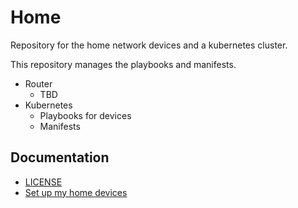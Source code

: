 # Home

Repository for the home network devices and a kubernetes cluster.

This repository manages the playbooks and manifests.

- Router
    - TBD
- Kubernetes
    - Playbooks for devices
    - Manifests

## Documentation

- [LICENSE](/LICENSE)
- [Set up my home devices](/docs/setup.md)
